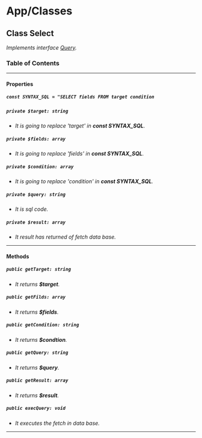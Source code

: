 # App/Classes

## Class Select

_Implements interface [Query](/agro-mvc/docs/classes/Query.md)._

### Table of Contents

____

#### Properties

##### `const SYNTAX_SQL = "SELECT fields FROM target condition`

##### `private $target: string`

- _It is going to replace 'target' in **const SYNTAX_SQL**._

##### `private $fields: array`

- _It is going to replace 'fields' in **const SYNTAX_SQL**._

##### `private $condition: array`

- _It is going to replace 'condition' in **const SYNTAX_SQL**._

##### `private $query: string`

- _It is sql code._

##### `private $result: array`

- _It result has returned of fetch data base._

____

#### Methods

##### `public getTarget: string`

- _It returns **$target**._

##### `public getFilds: array`

- _It returns **$fields**._

##### `public getCondition: string`

- _It returns **$condtion**._

##### `public getQuery: string`

- _It returns **$query**._

##### `public getResult: array`

- _It returns **$result**._

##### `public execQuery: void`

- _It executes the fetch in data base._

____
